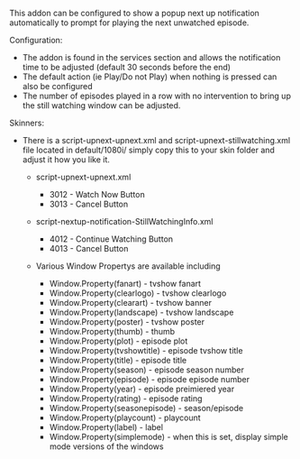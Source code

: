 This addon can be configured to show a popup next up notification automatically to prompt for playing the next unwatched episode.

Configuration:

  - The addon is found in the services section and allows the notification time to be adjusted (default 30 seconds before the end)
  - The default action (ie Play/Do not Play) when nothing is pressed can also be configured
  - The number of episodes played in a row with no intervention to bring up the still watching window can be adjusted.                                      

Skinners:
  
  - There is a script-upnext-upnext.xml and script-upnext-stillwatching.xml file located in default/1080i/ simply copy this to your skin folder and adjust it how you like it. 
  
      - script-upnext-upnext.xml
          - 3012 - Watch Now Button
          - 3013 - Cancel Button
          
      - script-nextup-notification-StillWatchingInfo.xml
          - 4012 - Continue Watching Button
          - 4013 - Cancel Button
          
      - Various Window Propertys are available including
          - Window.Property(fanart) - tvshow fanart
          - Window.Property(clearlogo) - tvshow clearlogo
          - Window.Property(clearart) - tvshow banner
          - Window.Property(landscape) - tvshow landscape
          - Window.Property(poster) - tvshow poster
          - Window.Property(thumb) - thumb
          - Window.Property(plot) - episode plot
          - Window.Property(tvshowtitle) - episode tvshow title
          - Window.Property(title) - episode title
          - Window.Property(season) - episode season number
          - Window.Property(episode) - episode episode number
          - Window.Property(year) - episode preimiered year
          - Window.Property(rating) - episode rating
          - Window.Property(seasonepisode) - season/episode
          - Window.Property(playcount) - playcount
          - Window.Property(label) - label
          - Window.Property(simplemode) - when this is set, display simple mode versions of the windows
                 